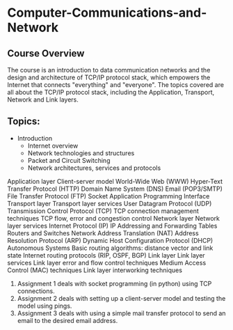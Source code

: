# Computer-Communications-and-Network

## Course Overview
The course is an introduction to data communication networks and the design and architecture of TCP/IP protocol stack, which empowers the Internet that connects "everything" and "everyone". The topics covered are all about the TCP/IP protocol stack, including the Application, Transport, Network and Link layers.

## Topics:

- Introduction
  - Internet overview
  - Network technologies and structures
  - Packet and Circuit Switching
  - Network architectures, services and protocols


Application layer
Client-server model
World-Wide Web (WWW)
Hyper-Text Transfer Protocol (HTTP)
Domain Name System (DNS)
Email (POP3/SMTP)
File Transfer Protocol (FTP)
Socket Application Programming Interface
Transport layer
Transport layer services
User Datagram Protocol (UDP)
Transmission Control Protocol (TCP)
TCP connection management techniques
TCP flow, error and congestion control
Network layer
Network layer services
Internet Protocol (IP)
IP Addressing and Forwarding Tables
Routers and Switches
Network Address Translation (NAT)
Address Resolution Protocol (ARP)
Dynamic Host Configuration Protocol (DHCP)
Autonomous Systems
Basic routing algorithms: distance vector and link state
Internet routing protocols (RIP, OSPF, BGP)
Link layer
Link layer services
Link layer error and flow control techniques
Medium Access Control (MAC) techniques
Link layer interworking techniques

1. Assignment 1 deals with socket programming (in python) using TCP connections.
2. Assignment 2 deals with setting up a client-server model and testing the model using pings.
3. Assignment 3 deals with using a simple mail transfer protocol to send an email to the desired email address.

